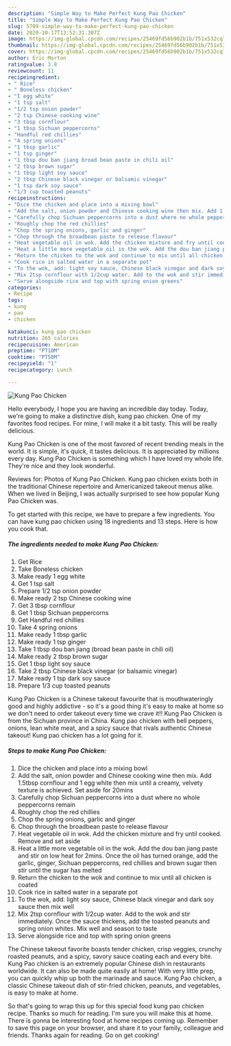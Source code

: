 ```yaml
---
description: "Simple Way to Make Perfect Kung Pao Chicken"
title: "Simple Way to Make Perfect Kung Pao Chicken"
slug: 5709-simple-way-to-make-perfect-kung-pao-chicken
date: 2020-10-17T13:52:31.307Z
image: https://img-global.cpcdn.com/recipes/25469fd56b902b1b/751x532cq70/kung-pao-chicken-recipe-main-photo.jpg
thumbnail: https://img-global.cpcdn.com/recipes/25469fd56b902b1b/751x532cq70/kung-pao-chicken-recipe-main-photo.jpg
cover: https://img-global.cpcdn.com/recipes/25469fd56b902b1b/751x532cq70/kung-pao-chicken-recipe-main-photo.jpg
author: Eric Morton
ratingvalue: 3.8
reviewcount: 11
recipeingredient:
- " Rice"
- " Boneless chicken"
- "1 egg white"
- "1 tsp salt"
- "1/2 tsp onion powder"
- "2 tsp Chinese cooking wine"
- "3 tbsp cornflour"
- "1 tbsp Sichuan peppercorns"
- "Handful red chillies"
- "4 spring onions"
- "1 tbsp garlic"
- "1 tsp ginger"
- "1 tbsp dou ban jiang broad bean paste in chili oil"
- "2 tbsp brown sugar"
- "1 tbsp light soy sauce"
- "2 tbsp Chinese black vinegar or balsamic vinegar"
- "1 tsp dark soy sauce"
- "1/3 cup toasted peanuts"
recipeinstructions:
- "Dice the chicken and place into a mixing bowl"
- "Add the salt, onion powder and Chinese cooking wine then mix. Add 1.5tbsp cornflour and 1 egg white then mix until a creamy, velvety texture is achieved. Set aside for 20mins"
- "Carefully chop Sichuan peppercorns into a dust where no whole peppercorns remain"
- "Roughly chop the red chillies"
- "Chop the spring onions, garlic and ginger"
- "Chop through the broadbean paste to release flavour"
- "Heat vegetable oil in wok. Add the chicken mixture and fry until cooked. Remove and set aside"
- "Heat a little more vegetable oil in the wok. Add the dou ban jiang paste and stir on low heat for 2mins. Once the oil has turned orange, add the garlic, ginger, Sichuan peppercorns, red chillies and brown sugar then stir until the sugar has melted"
- "Return the chicken to the wok and continue to mix until all chicken is coated"
- "Cook rice in salted water in a separate pot"
- "To the wok, add: light soy sauce, Chinese black vinegar and dark soy sauce then mix well"
- "Mix 2tsp cornflour with 1/2cup water. Add to the wok and stir immediately. Once the sauce thickens, add the toasted peanuts and spring onion whites. Mix well and season to taste"
- "Serve alongside rice and top with spring onion greens"
categories:
- Recipe
tags:
- kung
- pao
- chicken

katakunci: kung pao chicken 
nutrition: 265 calories
recipecuisine: American
preptime: "PT10M"
cooktime: "PT58M"
recipeyield: "1"
recipecategory: Lunch

---
```



![Kung Pao Chicken](https://img-global.cpcdn.com/recipes/25469fd56b902b1b/751x532cq70/kung-pao-chicken-recipe-main-photo.jpg)

Hello everybody, I hope you are having an incredible day today. Today, we're going to make a distinctive dish, kung pao chicken. One of my favorites food recipes. For mine, I will make it a bit tasty. This will be really delicious.

Kung Pao Chicken is one of the most favored of recent trending meals in the world. It is simple, it's quick, it tastes delicious. It is appreciated by millions every day. Kung Pao Chicken is something which I have loved my whole life. They're nice and they look wonderful.

Reviews for: Photos of Kung Pao Chicken. Kung pao chicken exists both in the traditional Chinese repertoire and Americanized takeout menus alike. When we lived in Beijing, I was actually surprised to see how popular Kung Pao Chicken was.


To get started with this recipe, we have to prepare a few ingredients. You can have kung pao chicken using 18 ingredients and 13 steps. Here is how you cook that.

<!--inarticleads1-->

##### The ingredients needed to make Kung Pao Chicken:

1. Get  Rice
1. Take  Boneless chicken
1. Make ready 1 egg white
1. Get 1 tsp salt
1. Prepare 1/2 tsp onion powder
1. Make ready 2 tsp Chinese cooking wine
1. Get 3 tbsp cornflour
1. Get 1 tbsp Sichuan peppercorns
1. Get Handful red chillies
1. Take 4 spring onions
1. Make ready 1 tbsp garlic
1. Make ready 1 tsp ginger
1. Take 1 tbsp dou ban jiang (broad bean paste in chili oil)
1. Make ready 2 tbsp brown sugar
1. Get 1 tbsp light soy sauce
1. Take 2 tbsp Chinese black vinegar (or balsamic vinegar)
1. Make ready 1 tsp dark soy sauce
1. Prepare 1/3 cup toasted peanuts


Kung Pao Chicken is a Chinese takeout favourite that is mouthwateringly good and highly addictive - so it&#39;s a good thing it&#39;s easy to make at home so we don&#39;t need to order takeout every time we crave it!! Kung Pao Chicken is from the Sichuan province in China. Kung pao chicken with bell peppers, onions, lean white meat, and a spicy sauce that rivals authentic Chinese takeout! Kung pao chicken has a lot going for it. 

<!--inarticleads2-->

##### Steps to make Kung Pao Chicken:

1. Dice the chicken and place into a mixing bowl
1. Add the salt, onion powder and Chinese cooking wine then mix. Add 1.5tbsp cornflour and 1 egg white then mix until a creamy, velvety texture is achieved. Set aside for 20mins
1. Carefully chop Sichuan peppercorns into a dust where no whole peppercorns remain
1. Roughly chop the red chillies
1. Chop the spring onions, garlic and ginger
1. Chop through the broadbean paste to release flavour
1. Heat vegetable oil in wok. Add the chicken mixture and fry until cooked. Remove and set aside
1. Heat a little more vegetable oil in the wok. Add the dou ban jiang paste and stir on low heat for 2mins. Once the oil has turned orange, add the garlic, ginger, Sichuan peppercorns, red chillies and brown sugar then stir until the sugar has melted
1. Return the chicken to the wok and continue to mix until all chicken is coated
1. Cook rice in salted water in a separate pot
1. To the wok, add: light soy sauce, Chinese black vinegar and dark soy sauce then mix well
1. Mix 2tsp cornflour with 1/2cup water. Add to the wok and stir immediately. Once the sauce thickens, add the toasted peanuts and spring onion whites. Mix well and season to taste
1. Serve alongside rice and top with spring onion greens


The Chinese takeout favorite boasts tender chicken, crisp veggies, crunchy roasted peanuts, and a spicy, savory sauce coating each and every bite. Kung Pao chicken is an extremely popular Chinese dish in restaurants worldwide. It can also be made quite easily at home! With very little prep, you can quickly whip up both the marinade and sauce. Kung Pao chicken, a classic Chinese takeout dish of stir-fried chicken, peanuts, and vegetables, is easy to make at home. 

So that's going to wrap this up for this special food kung pao chicken recipe. Thanks so much for reading. I'm sure you will make this at home. There is gonna be interesting food at home recipes coming up. Remember to save this page on your browser, and share it to your family, colleague and friends. Thanks again for reading. Go on get cooking!
